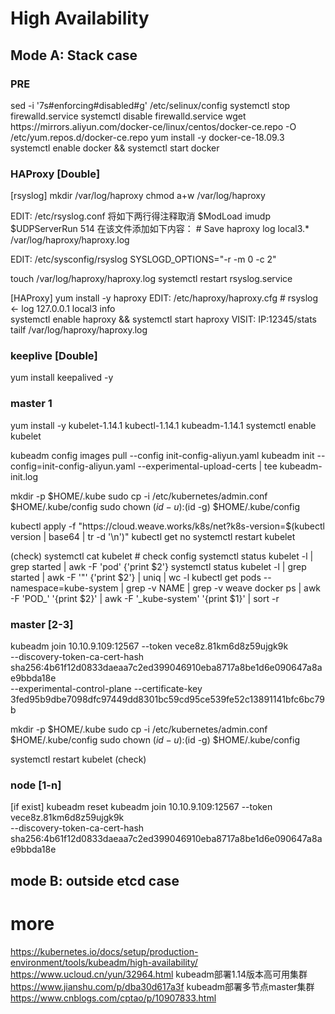 # High Availability


## Mode A: Stack case

### PRE

  <system>
  sed -i '7s#enforcing#disabled#g' /etc/selinux/config
  systemctl stop firewalld.service
  systemctl disable firewalld.service


  <Docker>
  wget https://mirrors.aliyun.com/docker-ce/linux/centos/docker-ce.repo -O /etc/yum.repos.d/docker-ce.repo
  yum install -y docker-ce-18.09.3
  systemctl enable docker && systemctl start docker

### HAProxy [Double] 

  [rsyslog]
  mkdir /var/log/haproxy
  chmod a+w /var/log/haproxy

  EDIT: /etc/rsyslog.conf
   将如下两行得注释取消
    $ModLoad imudp
    $UDPServerRun 514
   在该文件添加如下内容：
    # Save haproxy log
    local3.*                       /var/log/haproxy/haproxy.log
  
  EDIT: /etc/sysconfig/rsyslog
   SYSLOGD_OPTIONS="-r -m 0 -c 2"

  touch /var/log/haproxy/haproxy.log
  systemctl restart rsyslog.service

  [HAProxy]
  yum install -y haproxy
  EDIT:     /etc/haproxy/haproxy.cfg    # rsyslog <- log 127.0.0.1 local3 info  
  systemctl enable haproxy && systemctl start haproxy
  VISIT:    IP:12345/stats
  tailf /var/log/haproxy/haproxy.log



### keeplive [Double]
  yum install keepalived -y
 

### master 1

  yum install -y kubelet-1.14.1  kubectl-1.14.1 kubeadm-1.14.1
  systemctl enable kubelet
  
  kubeadm  config images pull  --config init-config-aliyun.yaml
  kubeadm init --config=init-config-aliyun.yaml --experimental-upload-certs  | tee kubeadm-init.log

  mkdir -p $HOME/.kube
  sudo cp -i /etc/kubernetes/admin.conf $HOME/.kube/config
  sudo chown $(id -u):$(id -g) $HOME/.kube/config


  <CNI>
  kubectl apply -f "https://cloud.weave.works/k8s/net?k8s-version=$(kubectl version | base64 | tr -d '\n')"
  kubectl get no
  systemctl restart kubelet

  (check)
  systemctl cat kubelet                  # check config
  systemctl status kubelet -l | grep started  | awk -F 'pod' {'print $2'}
  systemctl status kubelet -l | grep started  | awk -F '"' {'print $2'} | uniq | wc -l
  kubectl get pods --namespace=kube-system  | grep -v NAME  | grep -v weave
  docker ps | awk -F 'POD_' '{print $2}' | awk -F '_kube-system' '{print $1}' | sort -r




### master [2-3]
  
  kubeadm join 10.10.9.109:12567 --token vece8z.81km6d8z59ujgk9k \
    --discovery-token-ca-cert-hash sha256:4b61f12d0833daeaa7c2ed399046910eba8717a8be1d6e090647a8ae9bbda18e \
    --experimental-control-plane --certificate-key 3fed95b9dbe7098dfc97449dd8301bc59cd95ce539fe52c13891141bfc6bc79b

  mkdir -p $HOME/.kube
  sudo cp -i /etc/kubernetes/admin.conf $HOME/.kube/config
  sudo chown $(id -u):$(id -g) $HOME/.kube/config

  systemctl restart kubelet
  (check)

### node [1-n]

  [if exist] kubeadm reset
  kubeadm join 10.10.9.109:12567 --token vece8z.81km6d8z59ujgk9k \
    --discovery-token-ca-cert-hash sha256:4b61f12d0833daeaa7c2ed399046910eba8717a8be1d6e090647a8ae9bbda18e




## mode B: outside etcd case








# more
  https://kubernetes.io/docs/setup/production-environment/tools/kubeadm/high-availability/ 
  https://www.ucloud.cn/yun/32964.html   kubeadm部署1.14版本高可用集群
  https://www.jianshu.com/p/dba30d617a3f kubeadm部署多节点master集群
  https://www.cnblogs.com/cptao/p/10907833.html
